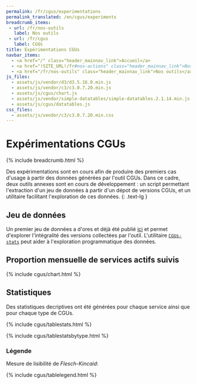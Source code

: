 ```yaml
---
permalink: /fr/cgus/experimentations
permalink_translated: /en/cgus/experiments
breadcrumb_items:
 - url: /fr/nos-outils
   label: Nos outils
 - url: /fr/cgus
   label: CGUs
title: Expérimentations CGUs
navbar_items:
  - <a href="/" class="header_mainnav_link">Accueil</a>
  - <a href="!SITE_URL!/fr#nos-actions" class="header_mainnav_link">Nos actions</a>
  - <a href="/fr/nos-outils" class="header_mainnav_link">Nos outils</a>
js_files:
  - assets/js/vendor/d3/d3.5.16.0.min.js	
  - assets/js/vendor/c3/c3.0.7.20.min.js	
  - assets/js/cgus/chart.js
  - assets/js/vendor/simple-datatables/simple-datatables.2.1.14.min.js
  - assets/js/cgus/datatables.js
css_files:	
  - assets/js/vendor/c3/c3.0.7.20.min.css
---
```


# Expérimentations CGUs

{% include breadcrumb.html %}

Des expérimentations sont en cours afin de produire des premiers cas d'usage à partir des données générées par l'outil CGUs. Dans ce cadre, deux outils annexes sont en cours de développement : un script permettant l'extraction d'un jeu de données à partir d'un dépot de versions CGUs, et un utilitaire facilitant l'exploration de ces données.
{: .text-lg }

## Jeu de données

Un premier jeu de données a d'ores et déjà été publié [ici](https://github.com/ambanum/CGUs-versions/releases) et permet d'explorer l'intégralité des versions collectées par l'outil. L'utilitaire [`CGUs-stats`](https://github.com/ambanum/CGUs-stats/) peut aider à l'exploration programmatique des données.

## Proportion mensuelle de services actifs suivis

{% include cgus/chart.html %}

## Statistiques

Des statistiques decriptives ont été générées pour chaque service ainsi que pour chaque type de CGUs.

{% include cgus/tablestats.html %}

{% include cgus/tablestatsbytype.html %}

### Légende
Mesure de lisibilité de _Flesch-Kincaid_:

{% include cgus/tablelegend.html %}